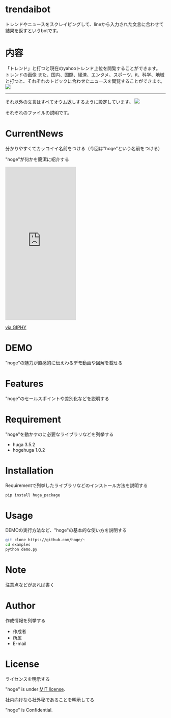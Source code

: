 # trendaibot
トレンドやニュースをスクレイピングして、lineから入力された文言に合わせて結果を返すというbotです。

# 内容
「トレンド」と打つと現在のyahooトレンド上位を閲覧することができます。
トレンドの画像
また、国内、国際、経済、エンタメ、スポーツ、it、科学、地域と打つと、それぞれのトピックに合わせたニュースを閲覧することができます。
<img src="img/bot1.PNG">
<hr>
それ以外の文言はすべてオウム返しするように設定しています。
<img src="img/bot2.PNG">




それぞれのファイルの説明です。



# CurrentNews
 
分かりやすくてカッコイイ名前をつける（今回は"hoge"という名前をつける）
 
"hoge"が何かを簡潔に紹介する

<iframe src="https://giphy.com/embed/jjjIFGBexXYkEVyiw6" width="222" height="480" frameBorder="0" class="giphy-embed" allowFullScreen></iframe><p><a href="https://giphy.com/gifs/jjjIFGBexXYkEVyiw6">via GIPHY</a></p>
 
# DEMO
 
"hoge"の魅力が直感的に伝えわるデモ動画や図解を載せる
 
# Features
 
"hoge"のセールスポイントや差別化などを説明する
 
# Requirement
 
"hoge"を動かすのに必要なライブラリなどを列挙する
 
* huga 3.5.2
* hogehuga 1.0.2
 
# Installation
 
Requirementで列挙したライブラリなどのインストール方法を説明する
 
```bash
pip install huga_package
```
 
# Usage
 
DEMOの実行方法など、"hoge"の基本的な使い方を説明する
 
```bash
git clone https://github.com/hoge/~
cd examples
python demo.py
```
 
# Note
 
注意点などがあれば書く
 
# Author
 
作成情報を列挙する
 
* 作成者
* 所属
* E-mail
 
# License
ライセンスを明示する
 
"hoge" is under [MIT license](https://en.wikipedia.org/wiki/MIT_License).
 
社内向けなら社外秘であることを明示してる
 
"hoge" is Confidential.
